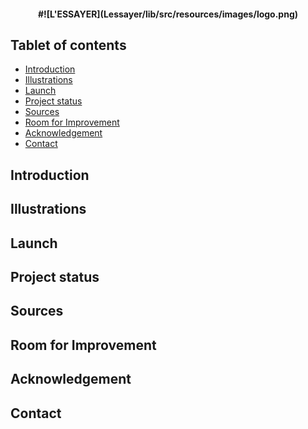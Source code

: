 <h4 align="center">
#![L'ESSAYER](Lessayer/lib/src/resources/images/logo.png)
</h4>

## Tablet of contents
* [Introduction](#introduction)
* [Illustrations](#illustrations)
* [Launch](#launch)
* [Project status](#project-status)
* [Sources](#sources)
* [Room for Improvement](#room-for-improvement)
* [Acknowledgement](#acknowledgement)
* [Contact](#contact)

## Introduction

## Illustrations

## Launch

## Project status

## Sources

## Room for Improvement

## Acknowledgement

## Contact